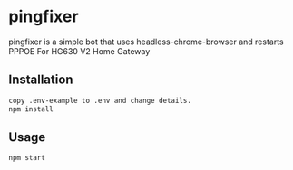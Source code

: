 # pingfixer
pingfixer is a simple bot that uses headless-chrome-browser and restarts PPPOE For HG630 V2 Home Gateway

## Installation
```bash
copy .env-example to .env and change details.
npm install
```

## Usage
```bash
npm start
```